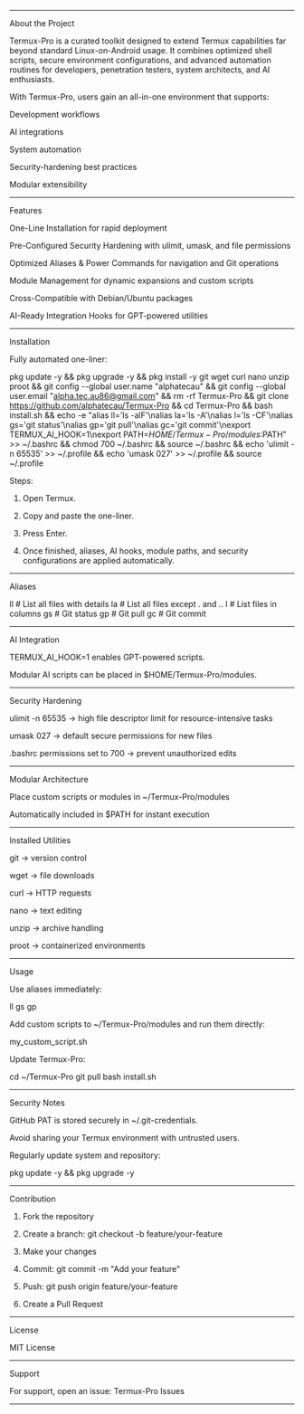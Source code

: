 

---

About the Project

Termux-Pro is a curated toolkit designed to extend Termux capabilities far beyond standard Linux-on-Android usage.
It combines optimized shell scripts, secure environment configurations, and advanced automation routines for developers, penetration testers, system architects, and AI enthusiasts.

With Termux-Pro, users gain an all-in-one environment that supports:

Development workflows

AI integrations

System automation

Security-hardening best practices

Modular extensibility



---

Features

One-Line Installation for rapid deployment

Pre-Configured Security Hardening with ulimit, umask, and file permissions

Optimized Aliases & Power Commands for navigation and Git operations

Module Management for dynamic expansions and custom scripts

Cross-Compatible with Debian/Ubuntu packages

AI-Ready Integration Hooks for GPT-powered utilities



---

Installation

Fully automated one-liner:

pkg update -y && pkg upgrade -y && pkg install -y git wget curl nano unzip proot && git config --global user.name "alphatecau" && git config --global user.email "alpha.tec.au86@gmail.com" && rm -rf Termux-Pro && git clone https://github.com/alphatecau/Termux-Pro && cd Termux-Pro && bash install.sh && echo -e "alias ll='ls -alF'\nalias la='ls -A'\nalias l='ls -CF'\nalias gs='git status'\nalias gp='git pull'\nalias gc='git commit'\nexport TERMUX_AI_HOOK=1\nexport PATH=$HOME/Termux-Pro/modules:$PATH" >> ~/.bashrc && chmod 700 ~/.bashrc && source ~/.bashrc && echo 'ulimit -n 65535' >> ~/.profile && echo 'umask 027' >> ~/.profile && source ~/.profile

Steps:

1. Open Termux.


2. Copy and paste the one-liner.


3. Press Enter.


4. Once finished, aliases, AI hooks, module paths, and security configurations are applied automatically.




---

Aliases

ll  # List all files with details
la  # List all files except . and ..
l   # List files in columns
gs  # Git status
gp  # Git pull
gc  # Git commit


---

AI Integration

TERMUX_AI_HOOK=1 enables GPT-powered scripts.

Modular AI scripts can be placed in $HOME/Termux-Pro/modules.



---

Security Hardening

ulimit -n 65535 → high file descriptor limit for resource-intensive tasks

umask 027 → default secure permissions for new files

.bashrc permissions set to 700 → prevent unauthorized edits



---

Modular Architecture

Place custom scripts or modules in ~/Termux-Pro/modules

Automatically included in $PATH for instant execution



---

Installed Utilities

git → version control

wget → file downloads

curl → HTTP requests

nano → text editing

unzip → archive handling

proot → containerized environments



---

Usage

Use aliases immediately:


ll
gs
gp

Add custom scripts to ~/Termux-Pro/modules and run them directly:


my_custom_script.sh

Update Termux-Pro:


cd ~/Termux-Pro
git pull
bash install.sh


---

Security Notes

GitHub PAT is stored securely in ~/.git-credentials.

Avoid sharing your Termux environment with untrusted users.

Regularly update system and repository:


pkg update -y && pkg upgrade -y


---

Contribution

1. Fork the repository


2. Create a branch: git checkout -b feature/your-feature


3. Make your changes


4. Commit: git commit -m "Add your feature"


5. Push: git push origin feature/your-feature


6. Create a Pull Request




---

License

MIT License


---

Support

For support, open an issue:
Termux-Pro Issues


---

